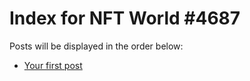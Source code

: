 # Index for NFT World #4687
Posts will be displayed in the order below:

- [Your first post](./001-first.md)

